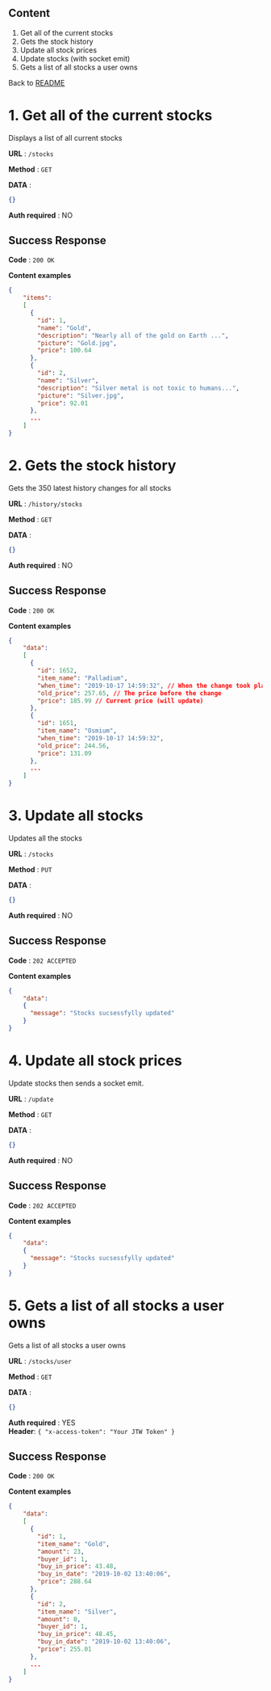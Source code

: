 ## Content
1. Get all of the current stocks
2. Gets the stock history
3. Update all stock prices
4. Update stocks (with socket emit)
5. Gets a list of all stocks a user owns

Back to [README](../../../README.md)


# 1. Get all of the current stocks
Displays a list of all current stocks

**URL** : `/stocks`

**Method** : `GET`

**DATA** :
```json
{}
```


**Auth required** : NO

## Success Response

**Code** : `200 OK`

**Content examples**

```json
{
    "items":
    [
      {
        "id": 1,
        "name": "Gold",
        "description": "Nearly all of the gold on Earth ...",
        "picture": "Gold.jpg",
        "price": 100.64
      },
      {
        "id": 2,
        "name": "Silver",
        "description": "Silver metal is not toxic to humans...",
        "picture": "Silver.jpg",
        "price": 92.01
      },
      ...
    ]
}
```

# 2. Gets the stock history
Gets the 350 latest history changes for all stocks

**URL** : `/history/stocks`

**Method** : `GET`

**DATA** :
```json
{}
```


**Auth required** : NO

## Success Response

**Code** : `200 OK`

**Content examples**

```json
{
    "data":
    [
      {
        "id": 1652,
        "item_name": "Palladium",
        "when_time": "2019-10-17 14:59:32", // When the change took place
        "old_price": 257.65, // The price before the change
        "price": 185.99 // Current price (will update)
      },
      {
        "id": 1651,
        "item_name": "Osmium",
        "when_time": "2019-10-17 14:59:32",
        "old_price": 244.56,
        "price": 131.09
      },
      ...
    ]
}
```

# 3. Update all stocks
Updates all the stocks

**URL** : `/stocks`

**Method** : `PUT`

**DATA** :
```json
{}
```


**Auth required** : NO

## Success Response

**Code** : `202 ACCEPTED`

**Content examples**

```json
{
    "data": 
    {
      "message": "Stocks sucsessfylly updated"
    }
}
```

# 4. Update all stock prices
Update stocks then sends a socket emit.

**URL** : `/update`

**Method** : `GET`

**DATA** :
```json
{}
```


**Auth required** : NO

## Success Response

**Code** : `202 ACCEPTED`

**Content examples**

```json
{
    "data": 
    {
      "message": "Stocks sucsessfylly updated"
    }
}
```

# 5. Gets a list of all stocks a user owns
Gets a list of all stocks a user owns

**URL** : `/stocks/user`

**Method** : `GET`

**DATA** :
```json
{}
```


**Auth required** : YES  
**Header**: `{ "x-access-token": "Your JTW Token" }`

## Success Response

**Code** : `200 OK`

**Content examples**

```json
{
    "data": 
    [
      {
        "id": 1,
        "item_name": "Gold",
        "amount": 23,
        "buyer_id": 1,
        "buy_in_price": 43.48,
        "buy_in_date": "2019-10-02 13:40:06",
        "price": 288.64
      },
      {
        "id": 2,
        "item_name": "Silver",
        "amount": 0,
        "buyer_id": 1,
        "buy_in_price": 48.45,
        "buy_in_date": "2019-10-02 13:40:06",
        "price": 255.01
      },
      ...
    ]
}
```
